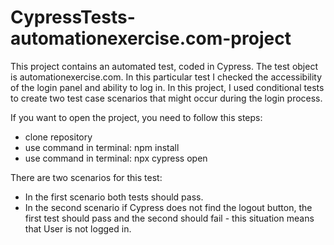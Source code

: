 # CypressTests-automationexercise.com-project

This project contains an automated test, coded in Cypress. The test object is automationexercise.com. In this particular test I checked the accessibility of the login panel and ability to log in. In this project, I used conditional tests to create two test case scenarios that might occur during the login process.

If you want to open the project, you need to follow this steps:
* clone repository 
* use command in terminal: npm install
* use command in terminal: npx cypress open

There are two scenarios for this test:
* In the first scenario both tests should pass.
* In the second scenario if Cypress does not find the logout button, the first test should pass and the second should fail - this situation means that User is not logged in.
